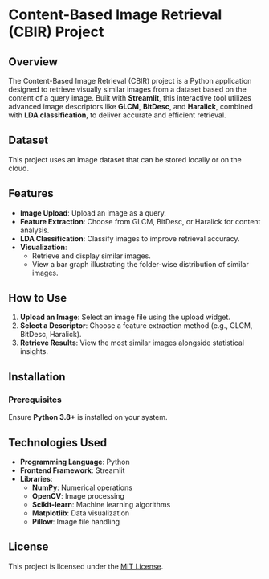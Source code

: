 # Content-Based Image Retrieval (CBIR) Project

## Overview

The Content-Based Image Retrieval (CBIR) project is a Python application designed to retrieve visually similar images from a dataset based on the content of a query image. Built with **Streamlit**, this interactive tool utilizes advanced image descriptors like **GLCM**, **BitDesc**, and **Haralick**, combined with **LDA classification**, to deliver accurate and efficient retrieval.

## Dataset

This project uses an image dataset that can be stored locally or on the cloud.

## Features

- **Image Upload**: Upload an image as a query.
- **Feature Extraction**: Choose from GLCM, BitDesc, or Haralick for content analysis.
- **LDA Classification**: Classify images to improve retrieval accuracy.
- **Visualization**:
  - Retrieve and display similar images.
  - View a bar graph illustrating the folder-wise distribution of similar images.

## How to Use

1. **Upload an Image**: Select an image file using the upload widget.
2. **Select a Descriptor**: Choose a feature extraction method (e.g., GLCM, BitDesc, Haralick).
3. **Retrieve Results**: View the most similar images alongside statistical insights.

## Installation

### Prerequisites

Ensure **Python 3.8+** is installed on your system.

## Technologies Used

- **Programming Language**: Python
- **Frontend Framework**: Streamlit
- **Libraries**:
  - **NumPy**: Numerical operations
  - **OpenCV**: Image processing
  - **Scikit-learn**: Machine learning algorithms
  - **Matplotlib**: Data visualization
  - **Pillow**: Image file handling

## License

This project is licensed under the [MIT License](LICENSE).
